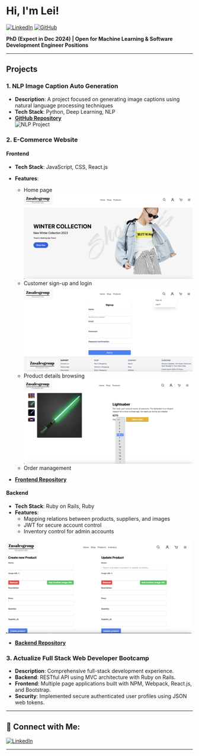 # Hi, I'm Lei!

[![LinkedIn](https://img.shields.io/badge/-LinkedIn-0077B5?style=flat&logo=linkedin&logoColor=white)](https://www.linkedin.com/in/lei-jia/) [![GitHub](https://img.shields.io/badge/-GitHub-181717?style=flat&logo=github&logoColor=white)](https://github.com/flztjl)

**PhD (Expect in Dec 2024) | Open for Machine Learning & Software Development Engineer Positions**

---

## Projects

### 1. NLP Image Caption Auto Generation
- **Description**: A project focused on generating image captions using natural language processing techniques
- **Tech Stack**: Python, Deep Learning, NLP  
- **[GitHub Repository](https://github.com/flztjl/NLP-Image-caption-auto-generation)**  
  <img src="https://github.com/user-attachments/assets/85de7776-aa72-40fa-9ab4-a2f8feb53004" alt="NLP Project" width="500">


### 2. E-Commerce Website

#### Frontend
- **Tech Stack**: JavaScript, CSS, React.js
- **Features**: 
  - Home page  
    <img src="https://github.com/flztjl/flztjl/blob/main/Home.png" alt="Home Page" width="500">
  - Customer sign-up and login  
    <img src="https://github.com/flztjl/flztjl/blob/main/Signup.png" alt="Sign Up" width="500">
  - Product details browsing  
    <img src="https://github.com/flztjl/flztjl/blob/main/Product%20detail.png" alt="Product Detail" width="500">
  - Order management

- **[Frontend Repository](https://github.com/flztjl/mini-capstone-frontend)**

#### Backend
- **Tech Stack**: Ruby on Rails, Ruby
- **Features**:
  - Mapping relations between products, suppliers, and images
  - JWT for secure account control
  - Inventory control for admin accounts

<img src="https://github.com/flztjl/flztjl/blob/main/Inventory%20control.png" alt="NLP Project" width="500">

- **[Backend Repository](https://github.com/flztjl/mini-capstone-api)**

### 3. Actualize Full Stack Web Developer Bootcamp
- **Description**: Comprehensive full-stack development experience.
- **Backend**: RESTful API using MVC architecture with Ruby on Rails.
- **Frontend**: Multiple page applications built with NPM, Webpack, React.js, and Bootstrap.
- **Security**: Implemented secure authenticated user profiles using JSON web tokens.

---

## 🤳 Connect with Me:

[![LinkedIn](https://img.shields.io/badge/-LinkedIn-0077B5?style=flat&logo=linkedin&logoColor=white)](https://linkedin.com/in/lei-jia)

---
